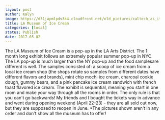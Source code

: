 ```yaml
---
layout: post
author: Kalyn
image: https://d31japmlpdv3k4.cloudfront.net/old_pictures/caltech_as_it_happens/6a0105349b8251970b01b8d27be889970c.jpg
title: LA Museum of Ice Cream
categories: [local]
status: Publish
date: 2017-05-02
---
```


The LA Museum of Ice Cream is a pop-up in the LA Arts District. The 1 month long exhibit follows an extremely popular summer pop-up in NYC. The LA pop-up is much larger than the NY pop-up and the food samplesare different is well. The samples consisted of: a scoop of ice cream from a local ice cream shop (the shops rotate so samples from different dates have different flavors and brands), mint chip mochi ice cream, charcoal cookie dough, gummy bears, and a pink pancake ice cream sandwich with french toast flavored ice cream. The exhibit is sequential, meaning you start in one room and make your way through all the rooms in order. The only rule is that you can't go backwards! My friends and I bought the tickets way in advance and went during opening weekend (April 22-23) - they are all sold out now, but they are supposed to reopen in June. *The pictures shown aren't in any order and don't show all the museum has to offer!
